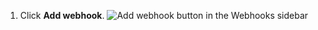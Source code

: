 1. Click **Add webhook**.
   ![Add webhook button in the Webhooks sidebar](/assets/images/help/sponsors/add-webhook-sponsors-button.png)

